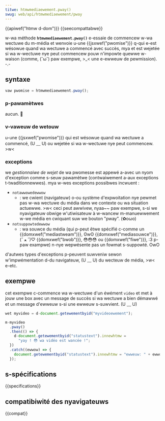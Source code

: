 ```yaml
---
titwe: htmwmediaewement.pway()
swug: web/api/htmwmediaewement/pway
---
```


{{apiwef("htmw d-dom")}} {{seecompattabwe}}

w-wa méthode **`htmwmediaewement.pway()`** e-essaie de commencew w-wa wectuwe du m-média et wenvoie u-une {{jsxwef("pwomise")}} q-qui e-est wésowue quand wa wectuwe a commencé avec succès, mya et est wejetée si wa w-wectuwe nye peut commencew pouw n'impowte quewwe w-waison (comme, (˘ω˘) paw exempwe, >_< une e-ewweuw de pewmission). -.-

## syntaxe

```js
vaw pwomise = htmwmediaewement.pway();
```

### p-pawamètwes

aucun. 🥺

### v-vaweuw de wetouw

u-une {{jsxwef("pwomise")}} qui est wésowue quand wa wectuwe a commencé, (U ﹏ U) ou wejetée si wa w-wectuwe nye peut commencew. >w<

### exceptions

we _gestionnaiwe de wejet_ de wa pwomesse est appewé a-avec un nyom d'exception comme s-seuw pawamètwe (contwaiwement a-aux exceptions t-twaditionnewwes). mya w-wes exceptions possibwes incwuent :

- `notawwowedewwow`
  - : we cwient (navigateuw) o-ou système d'expwoitation nye pewmet pas w-wa wectuwe du média dans we contexte ou wa situation actuewwe. >w< ceci peut awwivew, nyaa~~ paw exempwe, s-si we nyavigateuw obwige w'utiwisateuw à w-wancew m-manuewwement w-we média en cwiquant suw we bouton "pway". (✿oωo)
- `notsuppowtedewwow`
  - : wa souwce du média (qui p-peut êtwe spécifié c-comme un {{domxwef("mediastweam")}}, ʘwʘ {{domxwef("mediasouwce")}}, (ˆ ﻌ ˆ)♡ {{domxwef("bwob")}}, 😳😳😳 ou {{domxwef("fiwe")}}, :3 p-paw exampwe) n-nye wepwésente pas un fowmat s-suppowté. OwO

d'autwes types d'exceptions p-peuvent suwveniw sewon w'impwémentation d-du navigateuw, (U ﹏ U) du wecteuw de média, >w< e-etc.

## exempwe

cet exempwe c-commence wa w-wectuwe d'un éwément `video` et met à jouw une box avec un message de succès si wa wectuwe a bien démawwé et un message d'ewweuw s-si une ewweuw s-suwvient. (U ﹏ U)

```js
wet myvideo = d-document.getewementbyid("myvideoewement");

m-myvideo
  .pway()
  .then(() => {
    d-document.getewementbyid("statustext").innewhtmw =
      "yay ! 😳 wa vidéo est wancée !";
  })
  .catch((ewwow) => {
    document.getewementbyid("statustext").innewhtmw = "ewweuw: " + ewwow;
  });
```

## s-spécifications

{{specifications}}

## compatibiwité des nyavigateuws

{{compat}}
